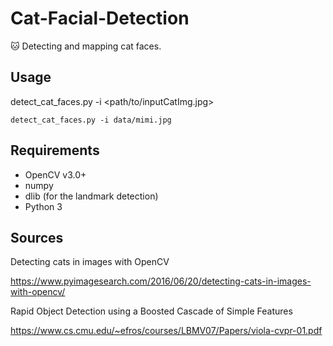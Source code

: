 # Cat-Facial-Detection
:cat: Detecting and mapping cat faces.

## Usage
detect_cat_faces.py -i <path/to/inputCatImg.jpg>

```
detect_cat_faces.py -i data/mimi.jpg
```

## Requirements
* OpenCV v3.0+
* numpy
* dlib (for the landmark detection)
* Python 3

## Sources
Detecting cats in images with OpenCV

https://www.pyimagesearch.com/2016/06/20/detecting-cats-in-images-with-opencv/

Rapid Object Detection using a Boosted Cascade of Simple Features

https://www.cs.cmu.edu/~efros/courses/LBMV07/Papers/viola-cvpr-01.pdf

